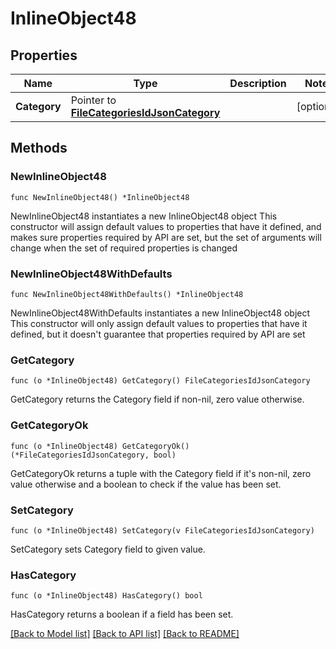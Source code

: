 # InlineObject48

## Properties

Name | Type | Description | Notes
------------ | ------------- | ------------- | -------------
**Category** | Pointer to [**FileCategoriesIdJsonCategory**](_fileCategories__id__json_category.md) |  | [optional] 

## Methods

### NewInlineObject48

`func NewInlineObject48() *InlineObject48`

NewInlineObject48 instantiates a new InlineObject48 object
This constructor will assign default values to properties that have it defined,
and makes sure properties required by API are set, but the set of arguments
will change when the set of required properties is changed

### NewInlineObject48WithDefaults

`func NewInlineObject48WithDefaults() *InlineObject48`

NewInlineObject48WithDefaults instantiates a new InlineObject48 object
This constructor will only assign default values to properties that have it defined,
but it doesn't guarantee that properties required by API are set

### GetCategory

`func (o *InlineObject48) GetCategory() FileCategoriesIdJsonCategory`

GetCategory returns the Category field if non-nil, zero value otherwise.

### GetCategoryOk

`func (o *InlineObject48) GetCategoryOk() (*FileCategoriesIdJsonCategory, bool)`

GetCategoryOk returns a tuple with the Category field if it's non-nil, zero value otherwise
and a boolean to check if the value has been set.

### SetCategory

`func (o *InlineObject48) SetCategory(v FileCategoriesIdJsonCategory)`

SetCategory sets Category field to given value.

### HasCategory

`func (o *InlineObject48) HasCategory() bool`

HasCategory returns a boolean if a field has been set.


[[Back to Model list]](../README.md#documentation-for-models) [[Back to API list]](../README.md#documentation-for-api-endpoints) [[Back to README]](../README.md)


